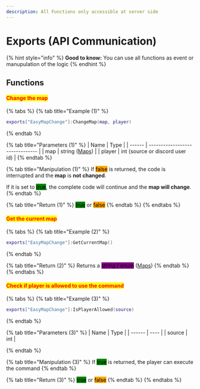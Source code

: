 ```yaml
---
description: All Functions only accessible at server side
---
```


# Exports (API Communication)

{% hint style="info" %}
**Good to know:** You can use all functions as event or manupulation of the logic
{% endhint %}

## Functions

#### <mark style="color:red;">Change the map</mark>

{% tabs %}
{% tab title="Example (1)" %}
```lua
exports["EasyMapChange"]:ChangeMap(map, player)
```
{% endtab %}

{% tab title="Parameters (1)" %}
| Name   | Type                            |
| ------ | ------------------------------- |
| map    | string ([Maps](maps.md))        |
| player | int (source or discord user id) |
{% endtab %}

{% tab title="Manipulation (1)" %}
If <mark style="background-color:orange;">false</mark> is returned, the code is interrupted and the **map** is **not changed**.

If it is set to <mark style="background-color:green;">true</mark>, the complete code will continue and the **map will change**.
{% endtab %}

{% tab title="Return (1)" %}
<mark style="background-color:green;">true</mark> or <mark style="background-color:orange;">false</mark>
{% endtab %}
{% endtabs %}

#### <mark style="color:red;">Get the current map</mark>

{% tabs %}
{% tab title="Example (2)" %}
```lua
exports["EasyMapChange"]:GetCurrentMap()
```
{% endtab %}

{% tab title="Return (2)" %}
Returns a <mark style="background-color:purple;">string / enum</mark> ([Maps](maps.md))
{% endtab %}
{% endtabs %}

#### <mark style="color:red;">Check if player is allowed to use the command</mark>

{% tabs %}
{% tab title="Example (3)" %}
```lua
exports["EasyMapChange"]:IsPlayerAllowed(source)
```
{% endtab %}

{% tab title="Parameters (3)" %}
| Name   | Type |
| ------ | ---- |
| source | int  |


{% endtab %}

{% tab title="Manipulation (3)" %}
If <mark style="background-color:green;">true</mark> is returned, the player can execute the command
{% endtab %}

{% tab title="Return (3)" %}
<mark style="background-color:green;">true</mark> or <mark style="background-color:orange;">false</mark>
{% endtab %}
{% endtabs %}

